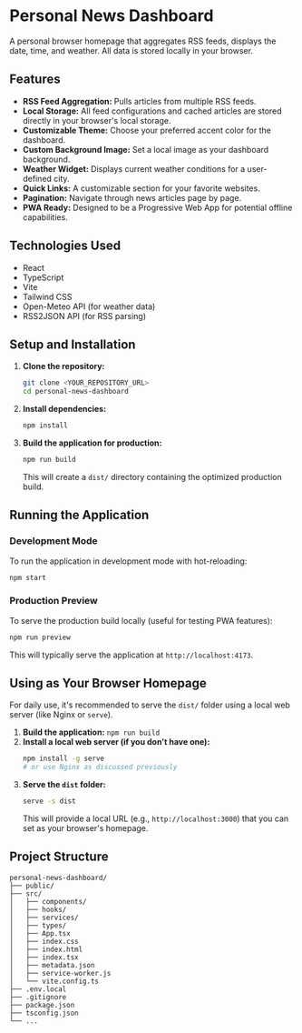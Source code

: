 # Personal News Dashboard

A personal browser homepage that aggregates RSS feeds, displays the date, time, and weather. All data is stored locally in your browser.

## Features

- **RSS Feed Aggregation:** Pulls articles from multiple RSS feeds.
- **Local Storage:** All feed configurations and cached articles are stored directly in your browser's local storage.
- **Customizable Theme:** Choose your preferred accent color for the dashboard.
- **Custom Background Image:** Set a local image as your dashboard background.
- **Weather Widget:** Displays current weather conditions for a user-defined city.
- **Quick Links:** A customizable section for your favorite websites.
- **Pagination:** Navigate through news articles page by page.
- **PWA Ready:** Designed to be a Progressive Web App for potential offline capabilities.

## Technologies Used

- React
- TypeScript
- Vite
- Tailwind CSS
- Open-Meteo API (for weather data)
- RSS2JSON API (for RSS parsing)

## Setup and Installation

1.  **Clone the repository:**
    ```bash
    git clone <YOUR_REPOSITORY_URL>
    cd personal-news-dashboard
    ```

2.  **Install dependencies:**
    ```bash
    npm install
    ```

3.  **Build the application for production:**
    ```bash
    npm run build
    ```
    This will create a `dist/` directory containing the optimized production build.

## Running the Application

### Development Mode

To run the application in development mode with hot-reloading:

```bash
npm start
```

### Production Preview

To serve the production build locally (useful for testing PWA features):

```bash
npm run preview
```

This will typically serve the application at `http://localhost:4173`.

## Using as Your Browser Homepage

For daily use, it's recommended to serve the `dist/` folder using a local web server (like Nginx or `serve`).

1.  **Build the application:** `npm run build`
2.  **Install a local web server (if you don't have one):**
    ```bash
    npm install -g serve
    # or use Nginx as discussed previously
    ```
3.  **Serve the `dist` folder:**
    ```bash
    serve -s dist
    ```
    This will provide a local URL (e.g., `http://localhost:3000`) that you can set as your browser's homepage.

## Project Structure

```
personal-news-dashboard/
├── public/
├── src/
│   ├── components/
│   ├── hooks/
│   ├── services/
│   ├── types/
│   ├── App.tsx
│   ├── index.css
│   ├── index.html
│   ├── index.tsx
│   ├── metadata.json
│   ├── service-worker.js
│   └── vite.config.ts
├── .env.local
├── .gitignore
├── package.json
├── tsconfig.json
└── ...
```